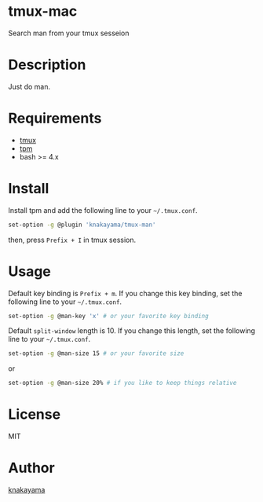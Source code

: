 tmux-mac
========

Search man from your tmux sesseion

# Description

Just do man.

# Requirements

* [tmux](https://tmux.github.io/)
* [tpm](https://github.com/tmux-plugins/tpm)
* bash >= 4.x

# Install

Install tpm and add the following line to your `~/.tmux.conf`.

```bash
set-option -g @plugin 'knakayama/tmux-man'
```

then, press `Prefix + I` in tmux session.

# Usage

Default key binding is `Prefix + m`. If you change this key binding, set the following line to your `~/.tmux.conf`.

```bash
set-option -g @man-key 'x' # or your favorite key binding
```

Default `split-window` length is 10. If you change this length, set the following line to your `~/.tmux.conf`.

```bash
set-option -g @man-size 15 # or your favorite size
```

or

```bash
set-option -g @man-size 20% # if you like to keep things relative
```

# License

MIT

# Author

[knakayama](https://github.com/knakayama)
